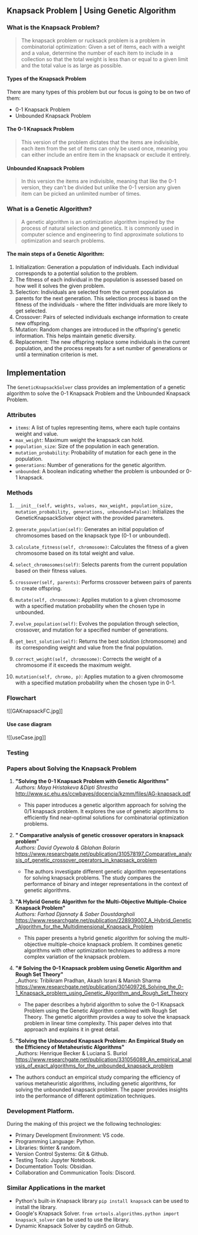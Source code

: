 ## Knapsack Problem | Using Genetic Algorithm

### What is the Knapsack Problem?
> The knapsack problem or rucksack problem is a problem in combinatorial optimization: Given a set of items, each with a weight and a value, determine the number of each item to include in a collection so that the total weight is less than or equal to a given limit and the total value is as large as possible.

#### Types of the Knapsack Problem
There are many types of this problem but our focus is going to be on two of them:
- 0-1 Knapsack Problem
- Unbounded Knapsack Problem

#### The 0-1 Knapsack Problem
> This version of the problem dictates that the items are indivisible, each item from the set of items can only be used once, meaning you can either include an entire item in the knapsack or exclude it entirely.

#### Unbounded Knapsack Problem
> In this version the items are indivisible, meaning that like the 0-1 version, they can't be divided but unlike the 0-1 version any given item can be picked an unlimited number of times.


### What is a Genetic Algorithm?

> A genetic algorithm is an optimization algorithm inspired by the process of natural selection and genetics. It is commonly used in computer science and engineering to find approximate solutions to optimization and search problems.

#### The main steps of a Genetic Algorithm:
1. Initialization: Generation a population of individuals. Each individual corresponds to a potential solution to the problem.
2. The fitness of each individual in the population is assessed based on how well it solves the given problem. 
3. Selection: Individuals are selected from the current population as parents for the next generation. This selection process is based on the fitness of the individuals - where the fitter individuals are more likely to get selected.
4. Crossover: Pairs of selected individuals exchange information to create new offspring. 
5. Mutation: Random changes are introduced in the offspring's genetic information. This helps maintain genetic diversity.
6. Replacement: The new offspring replace some individuals in the current population, and the process repeats for a set number of generations or until a termination criterion is met.


## Implementation

The `GeneticKnapsackSolver` class provides an implementation of a genetic algorithm to solve the 0-1 Knapsack Problem and the Unbounded Knapsack Problem.

### Attributes
- `items`: A list of tuples representing items, where each tuple contains weight and value.
- `max_weight`: Maximum weight the knapsack can hold.
- `population_size`: Size of the population in each generation.
- `mutation_probability`: Probability of mutation for each gene in the population.
- `generations`: Number of generations for the genetic algorithm.
- `unbounded`: A boolean indicating whether the problem is unbounded or 0-1 knapsack.

### Methods 
1. `__init__(self, weights, values, max_weight, population_size, mutation_probability, generations, unbounded=False)`: Initializes the GeneticKnapsackSolver object with the provided parameters.
    
2. `generate_population(self)`: Generates an initial population of chromosomes based on the knapsack type (0-1 or unbounded).
    
3. `calculate_fitness(self, chromosome)`: Calculates the fitness of a given chromosome based on its total weight and value.
    
4. `select_chromosomes(self)`: Selects parents from the current population based on their fitness values.
    
5. `crossover(self, parents)`: Performs crossover between pairs of parents to create offspring.
    
6. `mutate(self, chromosome)`: Applies mutation to a given chromosome with a specified mutation probability when the chosen type in unbounded.
    
7. `evolve_population(self)`: Evolves the population through selection, crossover, and mutation for a specified number of generations.
    
8. `get_best_solution(self)`: Returns the best solution (chromosome) and its corresponding weight and value from the final population.
    
9. `correct_weight(self, chromosome)`: Corrects the weight of a chromosome if it exceeds the maximum weight.
    
10. `mutation(self, chromo, p)`: Applies mutation to a given chromosome with a specified mutation probability when the chosen type in 0-1.

### Flowchart

![[GAKnapsackFC.jpg]]

#### Use case diagram

![[useCase.jpg]]

### Testing 




### Papers about Solving the Knapsack Problem

1. **"Solving the 0-1 Knapsack Problem with Genetic Algorithms"**  
    _Authors: Maya Hristakeva &Dipti Shrestha_
    http://www.sc.ehu.es/ccwbayes/docencia/kzmm/files/AG-knapsack.pdf
    - This paper introduces a genetic algorithm approach for solving the 0/1 knapsack problem. It explores the use of genetic algorithms to efficiently find near-optimal solutions for combinatorial optimization problems.
    
2. **" Comparative analysis of genetic crossover operators in knapsack problem"**  
    _Authors: David Oyewola & Gblahan Bolarin_
    https://www.researchgate.net/publication/310578197_Comparative_analysis_of_genetic_crossover_operators_in_knapsack_problem
    - The authors investigate different genetic algorithm representations for solving knapsack problems. The study compares the performance of binary and integer representations in the context of genetic algorithms.
    
3. **"A Hybrid Genetic Algorithm for the Multi-Objective Multiple-Choice Knapsack Problem"**  
    _Authors: Farhad Djannaty & Saber Doustdargholi_
    https://www.researchgate.net/publication/228939007_A_Hybrid_Genetic_Algorithm_for_the_Multidimensional_Knapsack_Problem
    - This paper presents a hybrid genetic algorithm for solving the multi-objective multiple-choice knapsack problem. It combines genetic algorithms with other optimization techniques to address a more complex variation of the knapsack problem.
    
4. **"# Solving the 0–1 Knapsack problem using Genetic Algorithm and Rough Set Theory"**  
    _Authors: Tribikram Pradhan, Akash Israni & Manish Sharma 
    https://www.researchgate.net/publication/301409726_Solving_the_0-1_Knapsack_problem_using_Genetic_Algorithm_and_Rough_Set_Theory
    - The paper describes a hybrid algorithm to solve the 0–1 Knapsack Problem using the Genetic Algorithm combined with Rough Set Theory. The genetic algorithm provides a way to solve the knapsack problem in linear time complexity. This paper delves into that approach and explains it in great detail.
    
5. **"Solving the Unbounded Knapsack Problem: An Empirical Study on the Efficiency of Metaheuristic Algorithms"**  
_Authors: Henrique Becker & Luciana S. Buriol
https://www.researchgate.net/publication/331056089_An_empirical_analysis_of_exact_algorithms_for_the_unbounded_knapsack_problem
- The authors conduct an empirical study comparing the efficiency of various metaheuristic algorithms, including genetic algorithms, for solving the unbounded knapsack problem. The paper provides insights into the performance of different optimization techniques.

### Development Platform.

During the making of this project we the following technologies:

- Primary Development Environment: VS code.
- Programming Language: Python.
- Libraries: tkinter & random.
- Version Control Systems: Git & Github.
- Testing Tools: Jupyter Notebook.
- Documentation Tools: Obsidian.
- Collaboration and Communication Tools: Discord.

### Similar Applications in the market
- Python's built-in Knapsack library `pip install knapsack` can be used to install the library.
- Google's Knapsack Solver. `from ortools.algorithms.python import knapsack_solver` can be used to use the library.
- Dynamic Knapsack Solver by caydin5 on Github.


